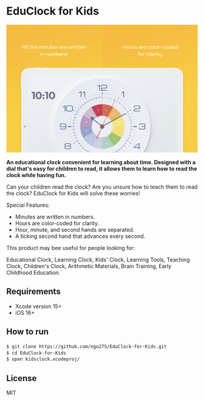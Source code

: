 # EduClock for Kids

![image](./images/thumbnail.png)

__An educational clock convenient for learning about time. Designed with a dial that's easy for children to read, it allows them to learn how to read the clock while having fun.__

Can your children read the clock? Are you unsure how to teach them to read the clock? EduClock for Kids will solve these worries!



Special Features:

- Minutes are written in numbers.
- Hours are color-coded for clarity.
- Hour, minute, and second hands are separated.
- A ticking second hand that advances every second.

This product may bee useful for people looking for:

Educational Clock, Learning Clock, Kids' Clock, Learning Tools, Teaching Clock, Children's Clock, Arithmetic Materials, Brain Training, Early Childhood Education.


## Requirements
- Xcode version 15+
- iOS 16+

## How to run

```bash
$ git clone https://github.com/ngo275/EduClock-for-Kids.git
$ cd EduClock-for-Kids
$ open kidsclock.xcodeproj/
```

## License

MIT
